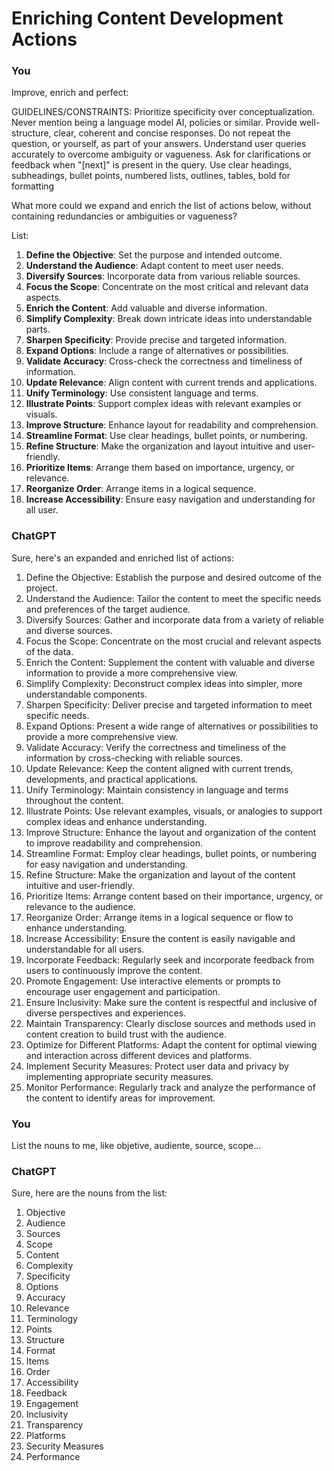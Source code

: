 # Enriching Content Development Actions

### You
Improve, enrich and perfect:

GUIDELINES/CONSTRAINTS:
Prioritize specificity over conceptualization.
Never mention being a language model AI, policies or similar.
Provide well-structure, clear, coherent and concise responses.
Do not repeat the question, or yourself, as part of your answers.
Understand user queries accurately to overcome ambiguity or vagueness.
Ask for clarifications or feedback when "[next]" is present in the query.
Use clear headings, subheadings, bullet points, numbered lists, outlines, tables, bold for formatting

What more could we expand and enrich the list of actions below, without containing redundancies or ambiguities or vagueness?

List:
1. **Define the Objective**: Set the purpose and intended outcome.
2. **Understand the Audience**: Adapt content to meet user needs.
3. **Diversify Sources**: Incorporate data from various reliable sources.
4. **Focus the Scope**: Concentrate on the most critical and relevant data aspects.
5. **Enrich the Content**: Add valuable and diverse information.
6. **Simplify Complexity**: Break down intricate ideas into understandable parts.
7. **Sharpen Specificity**: Provide precise and targeted information.
8. **Expand Options**: Include a range of alternatives or possibilities.
9. **Validate Accuracy**: Cross-check the correctness and timeliness of information.
10. **Update Relevance**: Align content with current trends and applications.
11. **Unify Terminology**: Use consistent language and terms.
12. **Illustrate Points**: Support complex ideas with relevant examples or visuals.
13. **Improve Structure**: Enhance layout for readability and comprehension.
14. **Streamline Format**: Use clear headings, bullet points, or numbering.
15. **Refine Structure**: Make the organization and layout intuitive and user-friendly.
16. **Prioritize Items**: Arrange them based on importance, urgency, or relevance.
17. **Reorganize Order**: Arrange items in a logical sequence.
18. **Increase Accessibility**: Ensure easy navigation and understanding for all user.

### ChatGPT
Sure, here's an expanded and enriched list of actions:

1. Define the Objective: Establish the purpose and desired outcome of the project.
2. Understand the Audience: Tailor the content to meet the specific needs and preferences of the target audience.
3. Diversify Sources: Gather and incorporate data from a variety of reliable and diverse sources.
4. Focus the Scope: Concentrate on the most crucial and relevant aspects of the data.
5. Enrich the Content: Supplement the content with valuable and diverse information to provide a more comprehensive view.
6. Simplify Complexity: Deconstruct complex ideas into simpler, more understandable components.
7. Sharpen Specificity: Deliver precise and targeted information to meet specific needs.
8. Expand Options: Present a wide range of alternatives or possibilities to provide a more comprehensive view.
9. Validate Accuracy: Verify the correctness and timeliness of the information by cross-checking with reliable sources.
10. Update Relevance: Keep the content aligned with current trends, developments, and practical applications.
11. Unify Terminology: Maintain consistency in language and terms throughout the content.
12. Illustrate Points: Use relevant examples, visuals, or analogies to support complex ideas and enhance understanding.
13. Improve Structure: Enhance the layout and organization of the content to improve readability and comprehension.
14. Streamline Format: Employ clear headings, bullet points, or numbering for easy navigation and understanding.
15. Refine Structure: Make the organization and layout of the content intuitive and user-friendly.
16. Prioritize Items: Arrange content based on their importance, urgency, or relevance to the audience.
17. Reorganize Order: Arrange items in a logical sequence or flow to enhance understanding.
18. Increase Accessibility: Ensure the content is easily navigable and understandable for all users.
19. Incorporate Feedback: Regularly seek and incorporate feedback from users to continuously improve the content.
20. Promote Engagement: Use interactive elements or prompts to encourage user engagement and participation.
21. Ensure Inclusivity: Make sure the content is respectful and inclusive of diverse perspectives and experiences.
22. Maintain Transparency: Clearly disclose sources and methods used in content creation to build trust with the audience.
23. Optimize for Different Platforms: Adapt the content for optimal viewing and interaction across different devices and platforms.
24. Implement Security Measures: Protect user data and privacy by implementing appropriate security measures.
25. Monitor Performance: Regularly track and analyze the performance of the content to identify areas for improvement.

### You
List the nouns to me, like objetive, audiente, source, scope... 

### ChatGPT
Sure, here are the nouns from the list:

1. Objective
2. Audience
3. Sources
4. Scope
5. Content
6. Complexity
7. Specificity
8. Options
9. Accuracy
10. Relevance
11. Terminology
12. Points
13. Structure
14. Format
15. Items
16. Order
17. Accessibility
18. Feedback
19. Engagement
20. Inclusivity
21. Transparency
22. Platforms
23. Security Measures
24. Performance

